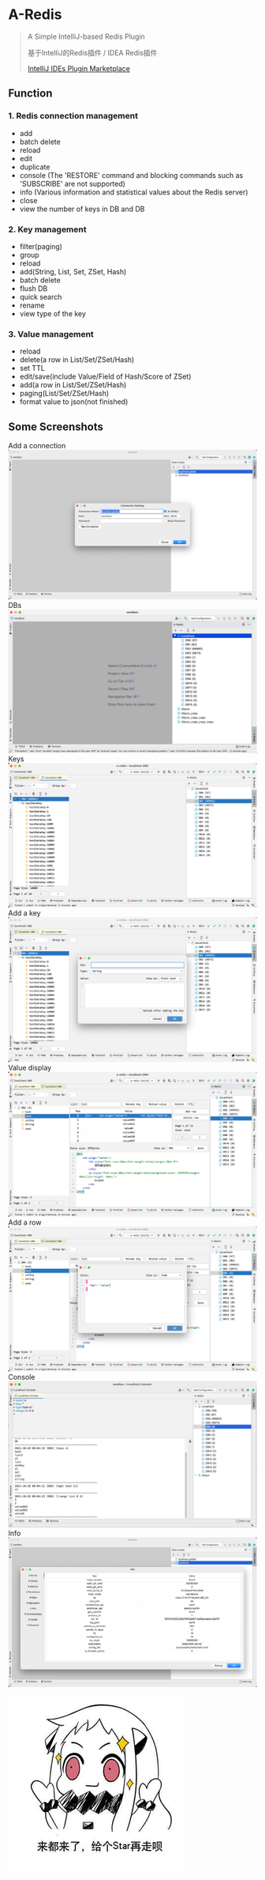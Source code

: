# A-Redis
> A Simple IntelliJ-based Redis Plugin
> 
> 基于IntelliJ的Redis插件 / IDEA Redis插件
> 
> [IntelliJ IDEs Plugin Marketplace](https://plugins.jetbrains.com/plugin/17595-redis-helper)


## Function
### 1. Redis connection management
  - add
  - batch delete
  - reload
  - edit
  - duplicate
  - console (The 'RESTORE' command and blocking commands such as 'SUBSCRIBE' are not supported)
  - info (Various information and statistical values about the Redis server)
  - close
  - view the number of keys in DB and DB

### 2. Key management
  - filter(paging)
  - group
  - reload
  - add(String, List, Set, ZSet, Hash)
  - batch delete
  - flush DB
  - quick search
  - rename
  - view type of the key

### 3. Value management
  - reload
  - delete(a row in List/Set/ZSet/Hash)
  - set TTL
  - edit/save(include Value/Field of Hash/Score of ZSet)
  - add(a row in List/Set/ZSet/Hash)
  - paging(List/Set/ZSet/Hash)
  - format value to json(not finished)

## Some Screenshots
Add a connection
![new-connection](./img/new-connection.png)
DBs
![dbs](./img/dbs.png)
Keys
![keys](./img/keys.png)
Add a key
![add-a-key](./img/add-a-key.png)
Value display
![value-display](./img/value-display.png)
Add a row
![add-row](./img/add-row.png)
Console
![console](./img/console.png)
Info
![Info](./img/info.png)

![star](./img/star.jpg)
